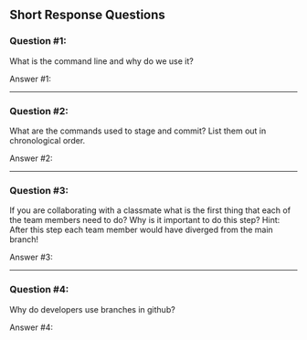 ## Short Response Questions

### Question #1: 

What is the command line and why do we use it? 

Answer #1: 

---

### Question #2: 

What are the commands used to stage and commit? List them out in chronological order.

Answer #2: 

---

### Question #3: 

If you are collaborating with a classmate what is the first thing that each of the team members need to do? Why is it important to do this step?
Hint: After this step each team member would have diverged from the main branch!

Answer #3: 

---

### Question #4: 

Why do developers use branches in github?

Answer #4: 